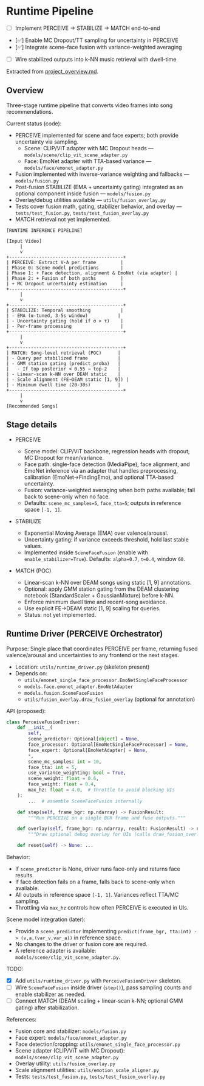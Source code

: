 # Runtime Pipeline

- [ ] Implement PERCEIVE → STABILIZE → MATCH end-to-end
- [✅] Enable MC Dropout/TT sampling for uncertainty in PERCEIVE
- [✅] Integrate scene–face fusion with variance-weighted averaging
- [ ] Wire stabilized outputs into k-NN music retrieval with dwell-time

Extracted from [project_overview.md](file:///Users/desmondchoy/Projects/emo-rec/docs/project_overview.md).

## Overview

Three-stage runtime pipeline that converts video frames into song recommendations.

Current status (code):
- PERCEIVE implemented for scene and face experts; both provide uncertainty via sampling.
  - Scene: CLIP/ViT adapter with MC Dropout heads — `models/scene/clip_vit_scene_adapter.py`
  - Face: EmoNet adapter with TTA-based variance — `models/face/emonet_adapter.py`
- Fusion implemented with inverse-variance weighting and fallbacks — `models/fusion.py`
- Post-fusion STABILIZE (EMA + uncertainty gating) integrated as an optional component inside fusion — `models/fusion.py`
- Overlay/debug utilities available — `utils/fusion_overlay.py`
- Tests cover fusion math, gating, stabilizer behavior, and overlay — `tests/test_fusion.py`, `tests/test_fusion_overlay.py`
- MATCH retrieval not yet implemented.

```
[RUNTIME INFERENCE PIPELINE]

[Input Video]
     |
     v
+------------------------------------------+
| PERCEIVE: Extract V-A per frame         |
| Phase 0: Scene model predictions        |
| Phase 1: + Face detection, alignment & EmoNet (via adapter) |
| Phase 2: + Fusion of both paths         |
| + MC Dropout uncertainty estimation     |
+------------------------------------------+
     |
     v
+------------------------------------------+
| STABILIZE: Temporal smoothing           |
| - EMA (α-tuned, 3-5s window)           |
| - Uncertainty gating (hold if σ > τ)    |
| - Per-frame processing                  |
+------------------------------------------+
     |
     v
+------------------------------------------+
| MATCH: Song-level retrieval (POC)      |
| - Query per stabilized frame           |
| - GMM station gating (predict_proba)   |
|   - If top posterior < 0.55 → top-2    |
| - Linear-scan k-NN over DEAM static    |
| - Scale alignment (FE→DEAM static [1, 9]) |
| - Minimum dwell time (20-30s)          |
+------------------------------------------+
     |
     v
[Recommended Songs]
```

## Stage details

- PERCEIVE
  - Scene model: CLIP/ViT backbone, regression heads with dropout; MC Dropout for mean/variance.
  - Face path: single-face detection (MediaPipe), face alignment, and EmoNet inference via an adapter that handles preprocessing, calibration (EmoNet→FindingEmo), and optional TTA-based uncertainty.
  - Fusion: variance-weighted averaging when both paths available; fall back to scene-only when no face.
  - Defaults: `scene_mc_samples=5`, `face_tta=5`; outputs in reference space `[-1, 1]`.

- STABILIZE
  - Exponential Moving Average (EMA) over valence/arousal.
  - Uncertainty gating: if variance exceeds threshold, hold last stable values.
  - Implemented inside `SceneFaceFusion` (enable with `enable_stabilizer=True`). Defaults: `alpha=0.7`, `τ=0.4`, window `60`.

- MATCH (POC)
  - Linear-scan k-NN over DEAM songs using static [1, 9] annotations.
  - Optional: apply GMM station gating from the DEAM clustering notebook
    (StandardScaler + GaussianMixture) before k-NN.
  - Enforce minimum dwell time and recent-song avoidance.
  - Use explicit FE→DEAM static [1, 9] scaling for queries.
  - Status: not yet implemented.

## Runtime Driver (PERCEIVE Orchestrator)

Purpose: Single place that coordinates PERCEIVE per frame, returning fused
valence/arousal and uncertainties to any frontend or the next stages.

- Location: `utils/runtime_driver.py` (skeleton present)
- Depends on:
  - `utils/emonet_single_face_processor.EmoNetSingleFaceProcessor`
  - `models.face.emonet_adapter.EmoNetAdapter`
  - `models.fusion.SceneFaceFusion`
  - `utils/fusion_overlay.draw_fusion_overlay` (optional for annotation)

API (proposed):

```python
class PerceiveFusionDriver:
    def __init__(
        self,
        scene_predictor: Optional[object] = None,
        face_processor: Optional[EmoNetSingleFaceProcessor] = None,
        face_expert: Optional[EmoNetAdapter] = None,
        *,
        scene_mc_samples: int = 10,
        face_tta: int = 5,
        use_variance_weighting: bool = True,
        scene_weight: float = 0.6,
        face_weight: float = 0.4,
        max_hz: float = 4.0,  # throttle to avoid blocking UIs
    ):
        ...  # assemble SceneFaceFusion internally

    def step(self, frame_bgr: np.ndarray) -> FusionResult:
        """Run PERCEIVE on a single BGR frame and fuse outputs."""

    def overlay(self, frame_bgr: np.ndarray, result: FusionResult) -> np.ndarray:
        """Draw optional debug overlay for UIs (calls draw_fusion_overlay)."""

    def reset(self) -> None: ...
```

Behavior:
- If `scene_predictor` is None, driver runs face-only and returns face results.
- If face detection fails on a frame, falls back to scene-only when available.
- All outputs in reference space `[-1, 1]`. Variances reflect TTA/MC sampling.
- Throttling via `max_hz` controls how often PERCEIVE is executed in UIs.

Scene model integration (later):
- Provide a `scene_predictor` implementing
  `predict(frame_bgr, tta:int) -> (v,a,(var_v,var_a))` in reference space.
- No changes to the driver or fusion core are required.
 - A reference adapter is available: `models/scene/clip_vit_scene_adapter.py`.

TODO:
- [x] Add `utils/runtime_driver.py` with `PerceiveFusionDriver` skeleton.
- [ ] Wire `SceneFaceFusion` inside driver (`step()`), pass sampling counts and enable stabilizer as needed.
- [ ] Connect MATCH (DEAM scaling + linear-scan k-NN; optional GMM gating) after stabilization.

References:
- Fusion core and stabilizer: `models/fusion.py`
- Face expert: `models/face/emonet_adapter.py`
- Face detection/cropping: `utils/emonet_single_face_processor.py`
- Scene adapter (CLIP/ViT with MC Dropout): `models/scene/clip_vit_scene_adapter.py`
- Overlay utility: `utils/fusion_overlay.py`
- Scale alignment utilities: `utils/emotion_scale_aligner.py`
- Tests: `tests/test_fusion.py`, `tests/test_fusion_overlay.py`
